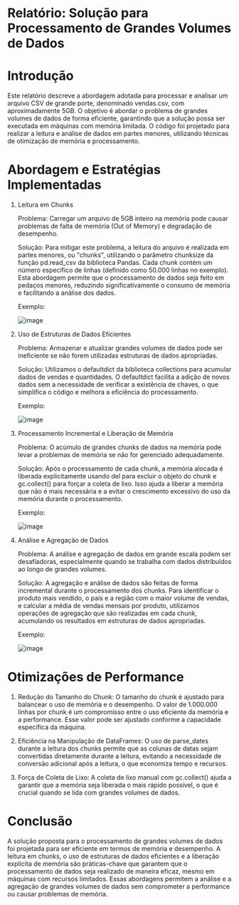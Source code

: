 # Relatório: Solução para Processamento de Grandes Volumes de Dados

# Introdução

Este relatório descreve a abordagem adotada para processar e analisar um arquivo CSV de grande porte, denominado vendas.csv, com aproximadamente 5GB. O objetivo é abordar o problema de grandes volumes de dados de forma eficiente, garantindo que a solução possa ser executada em máquinas com memória limitada. O código foi projetado para realizar a leitura e análise de dados em partes menores, utilizando técnicas de otimização de memória e processamento.

# Abordagem e Estratégias Implementadas

1. Leitura em Chunks

    Problema: Carregar um arquivo de 5GB inteiro na memória pode causar problemas de falta de memória (Out of Memory) e degradação de desempenho.

    Solução: Para mitigar este problema, a leitura do arquivo é realizada em partes menores, ou "chunks", utilizando o parâmetro chunksize da função pd.read_csv da biblioteca Pandas. Cada chunk contém um número específico de linhas (definido como 50.000 linhas no exemplo). Esta abordagem permite que o processamento de dados seja feito em pedaços menores, reduzindo significativamente o consumo de memória e facilitando a análise dos dados.

   Exemplo:

   ![image](https://github.com/user-attachments/assets/247337cb-9585-4def-ae23-24c7835f7859)


3. Uso de Estruturas de Dados Eficientes

    Problema: Armazenar e atualizar grandes volumes de dados pode ser ineficiente se não forem utilizadas estruturas de dados apropriadas.

    Solução: Utilizamos o defaultdict da biblioteca collections para acumular dados de vendas e quantidades. O defaultdict facilita a adição de novos dados sem a necessidade de verificar a existência de chaves, o que simplifica o código e melhora a eficiência do processamento.

   Exemplo:

   ![image](https://github.com/user-attachments/assets/4538f067-bbd9-40fc-951a-5c2be09d93ba)


5. Processamento Incremental e Liberação de Memória

    Problema: O acúmulo de grandes chunks de dados na memória pode levar a problemas de memória se não for gerenciado adequadamente.

    Solução: Após o processamento de cada chunk, a memória alocada é liberada explicitamente usando del para excluir o objeto do chunk e gc.collect() para forçar a coleta de lixo. Isso ajuda a liberar a memória que não é mais necessária e a evitar o crescimento excessivo do uso da memória durante o processamento.

   Exemplo:

   ![image](https://github.com/user-attachments/assets/b5dd7003-0941-48e0-8423-9801c528462d)


7. Análise e Agregação de Dados

    Problema: A análise e agregação de dados em grande escala podem ser desafiadoras, especialmente quando se trabalha com dados distribuídos ao longo de grandes volumes.

    Solução: A agregação e análise de dados são feitas de forma incremental durante o processamento dos chunks. Para identificar o produto mais vendido, o país e a região com o maior volume de vendas, e calcular a média de vendas mensais por produto, utilizamos operações de agregação que são realizadas em cada chunk, acumulando os resultados em estruturas de dados apropriadas.

   Exemplo:

   ![image](https://github.com/user-attachments/assets/fe919eb5-28da-4515-9e9d-75c5eb907240)


# Otimizações de Performance

1. Redução do Tamanho do Chunk: O tamanho do chunk é ajustado para balancear o uso de memória e o desempenho. O valor de 1.000.000 linhas por chunk é um compromisso entre o uso eficiente da memória e a performance. Esse valor pode ser ajustado conforme a capacidade específica da máquina.

2. Eficiência na Manipulação de DataFrames: O uso de parse_dates durante a leitura dos chunks permite que as colunas de datas sejam convertidas diretamente durante a leitura, evitando a necessidade de conversão adicional após a leitura, o que economiza tempo e recursos.

3. Força de Coleta de Lixo: A coleta de lixo manual com gc.collect() ajuda a garantir que a memória seja liberada o mais rápido possível, o que é crucial quando se lida com grandes volumes de dados.

# Conclusão

A solução proposta para o processamento de grandes volumes de dados foi projetada para ser eficiente em termos de memória e desempenho. A leitura em chunks, o uso de estruturas de dados eficientes e a liberação explícita de memória são práticas-chave que garantem que o processamento de dados seja realizado de maneira eficaz, mesmo em máquinas com recursos limitados. Essas abordagens permitem a análise e a agregação de grandes volumes de dados sem comprometer a performance ou causar problemas de memória.
